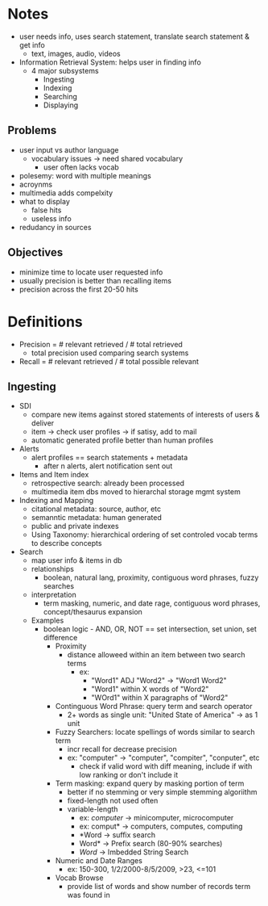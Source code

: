 # Notes
- user needs info, uses search statement, translate search statement & get info
    - text, images, audio, videos
- Information Retrieval System: helps user in finding info 
    - 4 major subsystems
        - Ingesting
        - Indexing
        - Searching
        - Displaying
## Problems
- user input vs author language
    - vocabulary issues -> need shared vocabulary
        - user often lacks vocab
- polesemy: word with multiple meanings
- acroynms
- multimedia adds compelxity
- what to display
    - false hits
    - useless info
- redudancy in sources

## Objectives
- minimize time to locate user requested info
- usually precision is better than recalling items
- precision across the first 20-50 hits


# Definitions
- Precision = # relevant retrieved / # total retrieved
    - total precision used comparing search systems
- Recall = # relevant retrieved / # total possible relevant

## Ingesting
- SDI
    - compare new items against stored statements of interests of users & deliver
    - item -> check user profiles -> if satisy, add to mail
    - automatic generated profile better than human profiles
- Alerts
    - alert profiles == search statements + metadata
        - after n alerts, alert notification sent out
- Items and Item index
    - retrospective search: already been processed
    - multimedia item dbs moved to hierarchal storage mgmt system
- Indexing and Mapping
    - citational metadata: source, author, etc
    - semanntic metadata: human generated
    - public and private indexes
    - Using Taxonomy: hierarchical ordering of set controled vocab terms to describe concepts
- Search
    - map user info & items in db
    - relationships
        - boolean, natural lang, proximity, contiguous word phrases, fuzzy searches
    - interpretation
        - term masking, numeric, and date rage, contiguous word phrases, concept/thesaurus expansion
    - Examples
         - boolean logic
                - AND, OR, NOT == set intersection, set union, set difference
            - Proximity
                - distance alloweed within an item between two search terms
                    - ex:
                        - "Word1" ADJ "Word2" -> "Word1 Word2"
                        - "Word1" within X words of "Word2" 
                        - "WOrd1" within X paragraphs of "Word2"
            - Continguous Word Phrase: query term and search operator
                - 2+ words as single unit: "United State of America" -> as 1 unit
            - Fuzzy Searchers: locate spellings of words similar to search term
                - incr recall for decrease precision
                - ex: "computer" -> "computer", "compiter", "conputer", etc
                    - check if valid word with diff meaning, include if with low ranking or don't include it
            - Term masking: expand query by masking portion of term
                - better if no stemming or very simple stemming algoriithm
                - fixed-length not used often
                - variable-length
                    - ex: *computer* -> minicomputer, microcomputer
                    - ex: comput* -> computers, computes, computing
                    - *Word -> suffix search
                    - Word* -> Prefix search (80-90% searches)
                    - *Word* -> Imbedded String Search
            - Numeric and Date Ranges
                - ex: 150-300, 1/2/2000-8/5/2009, >23, <=101
            - Vocab Browse
                - provide list of words and show number of records term was found in 
  